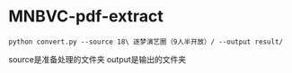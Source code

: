# MNBVC-pdf-extract


` python convert.py --source 18\ 逐梦演艺圈（9人半开放）/ --output result/ `

source是准备处理的文件夹
output是输出的文件夹

